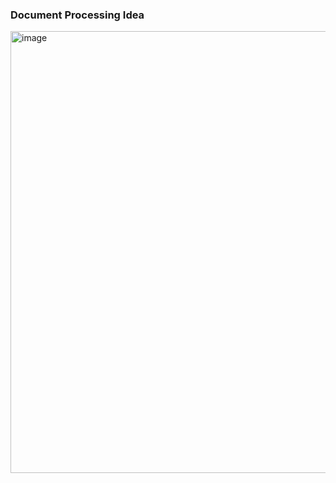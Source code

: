 ### Document Processing Idea
<img width="707" alt="image" src="https://github.com/user-attachments/assets/d53cadcc-f999-41f1-a44f-92d875a6280e" />

